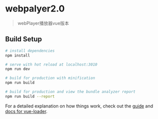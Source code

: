 # webpalyer2.0

> webPlayer播放器vue版本

## Build Setup

``` bash
# install dependencies
npm install

# serve with hot reload at localhost:3010
npm run dev

# build for production with minification
npm run build

# build for production and view the bundle analyzer report
npm run build --report
```

For a detailed explanation on how things work, check out the [guide](http://vuejs-templates.github.io/webpack/) and [docs for vue-loader](http://vuejs.github.io/vue-loader).
